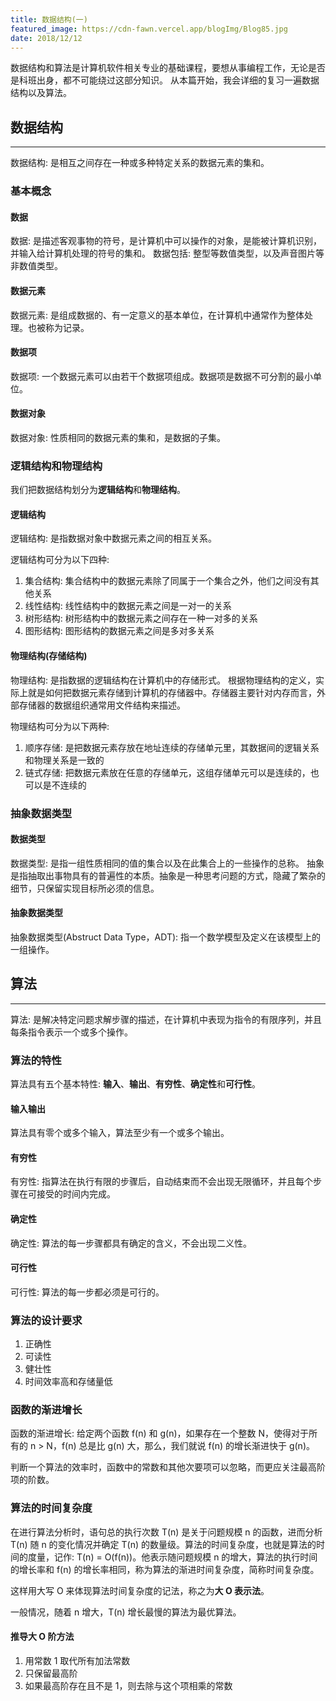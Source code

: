 ```yaml
---
title: 数据结构(一)
featured_image: https://cdn-fawn.vercel.app/blogImg/Blog85.jpg
date: 2018/12/12
---
```


数据结构和算法是计算机软件相关专业的基础课程，要想从事编程工作，无论是否是科班出身，都不可能绕过这部分知识。
从本篇开始，我会详细的复习一遍数据结构以及算法。

## 数据结构
***  
数据结构: 是相互之间存在一种或多种特定关系的数据元素的集和。

### 基本概念
#### 数据
数据: 是描述客观事物的符号，是计算机中可以操作的对象，是能被计算机识别，并输入给计算机处理的符号的集和。
数据包括: 整型等数值类型，以及声音图片等非数值类型。

#### 数据元素
数据元素: 是组成数据的、有一定意义的基本单位，在计算机中通常作为整体处理。也被称为记录。

#### 数据项
数据项: 一个数据元素可以由若干个数据项组成。数据项是数据不可分割的最小单位。

#### 数据对象
数据对象: 性质相同的数据元素的集和，是数据的子集。

### 逻辑结构和物理结构
我们把数据结构划分为**逻辑结构**和**物理结构**。

#### 逻辑结构
逻辑结构: 是指数据对象中数据元素之间的相互关系。

逻辑结构可分为以下四种: 
1. 集合结构: 集合结构中的数据元素除了同属于一个集合之外，他们之间没有其他关系
2. 线性结构: 线性结构中的数据元素之间是一对一的关系
3. 树形结构: 树形结构中的数据元素之间存在一种一对多的关系
4. 图形结构: 图形结构的数据元素之间是多对多关系

#### 物理结构(存储结构)
物理结构: 是指数据的逻辑结构在计算机中的存储形式。
根据物理结构的定义，实际上就是如何把数据元素存储到计算机的存储器中。存储器主要针对内存而言，外部存储器的数据组织通常用文件结构来描述。

物理结构可分为以下两种: 
1. 顺序存储: 是把数据元素存放在地址连续的存储单元里，其数据间的逻辑关系和物理关系是一致的
2. 链式存储: 把数据元素放在任意的存储单元，这组存储单元可以是连续的，也可以是不连续的


### 抽象数据类型
#### 数据类型
数据类型: 是指一组性质相同的值的集合以及在此集合上的一些操作的总称。
抽象是指抽取出事物具有的普遍性的本质。抽象是一种思考问题的方式，隐藏了繁杂的细节，只保留实现目标所必须的信息。

#### 抽象数据类型
抽象数据类型(Abstruct Data Type，ADT): 指一个数学模型及定义在该模型上的一组操作。

## 算法
***  
算法: 是解决特定问题求解步骤的描述，在计算机中表现为指令的有限序列，并且每条指令表示一个或多个操作。

### 算法的特性
算法具有五个基本特性: **输入**、**输出**、**有穷性**、**确定性**和**可行性**。

#### 输入输出
算法具有零个或多个输入，算法至少有一个或多个输出。

#### 有穷性
有穷性: 指算法在执行有限的步骤后，自动结束而不会出现无限循环，并且每个步骤在可接受的时间内完成。

#### 确定性
确定性: 算法的每一步骤都具有确定的含义，不会出现二义性。

#### 可行性
可行性: 算法的每一步都必须是可行的。

### 算法的设计要求
1. 正确性
2. 可读性
3. 健壮性
4. 时间效率高和存储量低

### 函数的渐进增长
函数的渐进增长: 给定两个函数 f(n) 和 g(n)，如果存在一个整数 N，使得对于所有的 n > N，f(n) 总是比 g(n) 大，那么，我们就说 f(n) 的增长渐进快于 g(n)。

判断一个算法的效率时，函数中的常数和其他次要项可以忽略，而更应关注最高阶项的阶数。

### 算法的时间复杂度
在进行算法分析时，语句总的执行次数 T(n) 是关于问题规模 n 的函数，进而分析 T(n) 随 n 的变化情况并确定 T(n) 的数量级。算法的时间复杂度，也就是算法的时间的度量，记作: T(n) = O(f(n))。他表示随问题规模 n 的增大，算法的执行时间的增长率和 f(n) 的增长率相同，称为算法的渐进时间复杂度，简称时间复杂度。

这样用大写 O 来体现算法时间复杂度的记法，称之为**大 O 表示法**。

一般情况，随着 n 增大，T(n) 增长最慢的算法为最优算法。

#### 推导大 O 阶方法
1. 用常数 1 取代所有加法常数
2. 只保留最高阶
3. 如果最高阶存在且不是 1，则去除与这个项相乘的常数